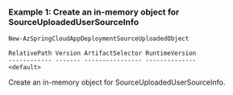 ### Example 1: Create an in-memory object for SourceUploadedUserSourceInfo
```powershell
New-AzSpringCloudAppDeploymentSourceUploadedObject
```

```output
RelativePath Version ArtifactSelector RuntimeVersion
------------ ------- ---------------- --------------
<default>
```

Create an in-memory object for SourceUploadedUserSourceInfo.

